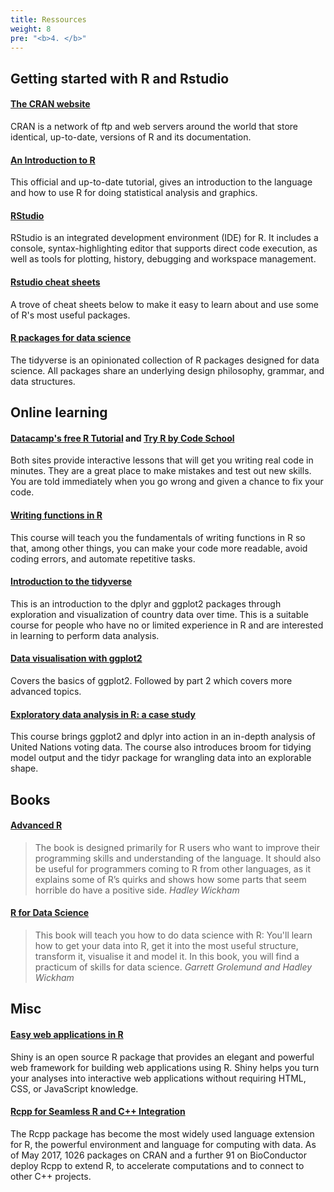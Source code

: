 ```yaml
---
title: Ressources
weight: 8
pre: "<b>4. </b>"
---
```


## Getting started with R and Rstudio

#### [The CRAN website](https://cran.r-project.org/)

CRAN is a network of ftp and web servers around the world that store identical, 
up-to-date, versions of R and its documentation. 

#### [An Introduction to R](https://cran.r-project.org/doc/manuals/r-release/R-intro.pdf)

This official and up-to-date tutorial, gives an introduction to the language 
and how to use R for doing statistical analysis and graphics.	

#### [RStudio](https://www.rstudio.com/products/rstudio/)

RStudio is an integrated development environment (IDE) for R. 
It includes a console, syntax-highlighting editor that supports direct code 
execution, as well as tools for plotting, history, debugging and workspace 
management. 

#### [Rstudio cheat sheets](https://www.rstudio.com/resources/cheatsheets/)

A trove of cheat sheets below to make it easy to learn about and use some of 
R's most useful packages.

#### [R packages for data science](https://www.tidyverse.org/)

The tidyverse is an opinionated collection of R packages designed for data 
science. All packages share an underlying design philosophy, grammar, and 
data structures. 

## Online learning

#### [Datacamp's free R Tutorial](https://www.datacamp.com/courses/free-introduction-to-r) and [Try R by Code School](http://tryr.codeschool.com/)

Both sites provide interactive lessons that will get you writing real code in minutes. They are a great place to make mistakes and test out new skills. You are told immediately when you go wrong and given a chance to fix your code.

#### [Writing functions in R](https://www.datacamp.com/courses/writing-functions-in-r)

This course will teach you the fundamentals of writing functions in R so that, among other things, you can make your code more readable, avoid coding errors, and automate repetitive tasks.

#### [Introduction to the tidyverse](https://www.datacamp.com/courses/introduction-to-the-tidyverse)

This is an introduction to the dplyr and ggplot2 packages through exploration and visualization of country data over time. 
This is a suitable course for people who have no or limited experience in R and are interested in learning to perform data analysis.

#### [Data visualisation with ggplot2](https://www.datacamp.com/courses/data-visualization-with-ggplot2-1)

Covers the basics of ggplot2. 
Followed by part 2 which covers more advanced topics.

#### [Exploratory data analysis in R: a case study](https://www.datacamp.com/courses/exploratory-data-analysis-in-r-case-study) 

This course brings ggplot2 and dplyr into action in an in-depth analysis of 
United Nations voting data. The course also introduces broom for tidying 
model output and the tidyr package for wrangling data into an explorable shape.

## Books

#### [Advanced R](http://adv-r.had.co.nz/)

> The book is designed primarily for R users who want to improve their 
> programming skills and understanding of the language. 
> It should also be useful for programmers coming to R from other languages, 
> as it explains some of R’s quirks and shows how some parts that seem horrible 
> do have a positive side.
> <cite> Hadley Wickham </cite>

#### [R for Data Science](http://r4ds.had.co.nz/)

> This book will teach you how to do data science with R: You'll learn how to 
> get your data into R, get it into the most useful structure, transform it, 
> visualise it and model it. In this book, you will find a practicum of skills 
> for data science. 
> <cite> Garrett Grolemund and Hadley Wickham </cite>

## Misc

#### [Easy web applications in R](https://www.rstudio.com/products/shiny/)

Shiny is an open source R package that provides an elegant and powerful web 
framework for building web applications using R. 
Shiny helps you turn your analyses into interactive web applications without 
requiring HTML, CSS, or JavaScript knowledge.

#### [Rcpp for Seamless R and C++ Integration](http://www.rcpp.org/)

The Rcpp package has become the most widely used language extension for R, 
the powerful environment and language for computing with data. 
As of May 2017, 1026 packages on CRAN and a further 91 on BioConductor 
deploy Rcpp to extend R, to accelerate computations and to connect to other 
C++ projects.